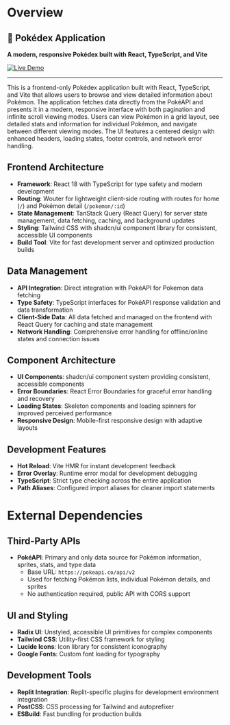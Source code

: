

# Overview

## 🌟 Pokédex Application

**A modern, responsive Pokédex built with React, TypeScript, and Vite**

[![Live Demo](https://img.shields.io/badge/Live%20Demo-View%20App-blue?style=for-the-badge&logo=netlify)](https://daftra-pokedex.netlify.app/)

---

This is a frontend-only Pokédex application built with React, TypeScript, and Vite that allows users to browse and view detailed information about Pokémon. The application fetches data directly from the PokéAPI and presents it in a modern, responsive interface with both pagination and infinite scroll viewing modes. Users can view Pokémon in a grid layout, see detailed stats and information for individual Pokémon, and navigate between different viewing modes. The UI features a centered design with enhanced headers, loading states, footer controls, and network error handling.

## Frontend Architecture
- **Framework**: React 18 with TypeScript for type safety and modern development
- **Routing**: Wouter for lightweight client-side routing with routes for home (`/`) and Pokémon detail (`/pokemon/:id`)
- **State Management**: TanStack Query (React Query) for server state management, data fetching, caching, and background updates
- **Styling**: Tailwind CSS with shadcn/ui component library for consistent, accessible UI components
- **Build Tool**: Vite for fast development server and optimized production builds

## Data Management
- **API Integration**: Direct integration with PokéAPI for Pokemon data fetching
- **Type Safety**: TypeScript interfaces for PokéAPI response validation and data transformation
- **Client-Side Data**: All data fetched and managed on the frontend with React Query for caching and state management
- **Network Handling**: Comprehensive error handling for offline/online states and connection issues

## Component Architecture
- **UI Components**: shadcn/ui component system providing consistent, accessible components
- **Error Boundaries**: React Error Boundaries for graceful error handling and recovery
- **Loading States**: Skeleton components and loading spinners for improved perceived performance
- **Responsive Design**: Mobile-first responsive design with adaptive layouts

## Development Features
- **Hot Reload**: Vite HMR for instant development feedback
- **Error Overlay**: Runtime error modal for development debugging
- **TypeScript**: Strict type checking across the entire application
- **Path Aliases**: Configured import aliases for cleaner import statements

# External Dependencies

## Third-Party APIs
- **PokéAPI**: Primary and only data source for Pokémon information, sprites, stats, and type data
  - Base URL: `https://pokeapi.co/api/v2`
  - Used for fetching Pokémon lists, individual Pokémon details, and sprites
  - No authentication required, public API with CORS support

## UI and Styling
- **Radix UI**: Unstyled, accessible UI primitives for complex components
- **Tailwind CSS**: Utility-first CSS framework for styling
- **Lucide Icons**: Icon library for consistent iconography
- **Google Fonts**: Custom font loading for typography

## Development Tools
- **Replit Integration**: Replit-specific plugins for development environment integration
- **PostCSS**: CSS processing for Tailwind and autoprefixer
- **ESBuild**: Fast bundling for production builds